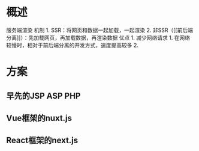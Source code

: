 # 概述
服务端渲染
机制
	1. SSR：将网页和数据一起加载，一起渲染
	2. 非SSR（[[前后端分离]]）：先加载网页，再加载数据，再渲染数据
优点
	1. 减少网络请求
		1. 在网络较慢时，相对于前后端分离的开发方式，速度提高较多
	2. 
# 方案
## 早先的JSP ASP PHP
## Vue框架的nuxt.js
## React框架的next.js
